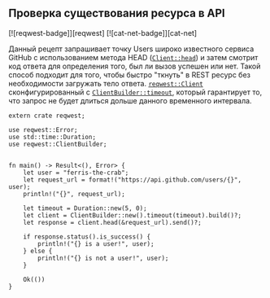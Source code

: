 ## Проверка существования ресурса в API

[![reqwest-badge]][reqwest] [![cat-net-badge]][cat-net]

Данный рецепт запрашивает точку Users широко известного сервиса GitHub с использованием метода HEAD ([`Client::head`](https://docs.rs/reqwest/*/reqwest/struct.Client.html#method.head)) и затем смотрит код ответа для определения того, был ли вызов успешен или нет. Такой способ подходит для того, чтобы быстро "ткнуть" в REST ресурс без необходимости загружать тело ответа. [`reqwest::Client`](https://docs.rs/reqwest/*/reqwest/struct.Client.html) сконфигурированный с [`ClientBuilder::timeout`](https://docs.rs/reqwest/*/reqwest/struct.ClientBuilder.html#method.timeout), который гарантирует то, что запрос не будет длиться дольше данного временного интервала.

```rust,no_run
extern crate reqwest;

use reqwest::Error;
use std::time::Duration;
use reqwest::ClientBuilder;


fn main() -> Result<(), Error> {
    let user = "ferris-the-crab";
    let request_url = format!("https://api.github.com/users/{}", user);
    println!("{}", request_url);

    let timeout = Duration::new(5, 0);
    let client = ClientBuilder::new().timeout(timeout).build()?;
    let response = client.head(&request_url).send()?;

    if response.status().is_success() {
        println!("{} is a user!", user);
    } else {
        println!("{} is not a user!", user);
    }

    Ok(())
}
```


